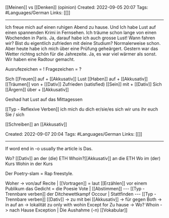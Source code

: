 [[Meinen]] vs [[Denken]]
(opinion)
Created: 2022-09-05 20:07
Tags: #Languages/German 
Links: [[]]
___

Ich freue mich auf einen ruhigen Abend zu hause.
Und Ich habe Lust auf einen spannenden Krimi in Fernsehen.
Ich träume schon lange von einen Wochenden in Paris.
Ja, darauf habe ich auch grosse Lust! Wann fahren wir?
Bist du eigentlich zufrieden mit deine Studium?
Normalerweise schon. Aber heute habe ich mich über eine Prüfung geheärgert.
Gestern war das Wetter richtng  schön für die Jahrezeite.
Ja, es war viel wärmer als sonst. Wir haben eine Radtour gemacht.

Ausrufezeichen = !
Fragezeichen = ? 

Sich [[Freuen]] auf + [[Akkusativ]]
Lust [[Haben]] auf + [[Akkusativ]]
[[Träumen]] von + [[Dativ]]
Zufrieden (satisfied) [[Sein]] mit + [[Dativ]]
Sich [[Ärgern]] über + [[Akkusativ]]

Geshad hat Lust auf das Mittagessen

[[Typ - Reflexive Verben]]
ich mich
du dich
er/sie/es sich
wir uns
ihr euch
Sie / sich

[[Schreiben]] an [[Akkusativ]]


Created: 2022-09-07 20:04
Tags: #Languages/German 
Links: [[]]
___

If word end in -o usually the article is Das.

Wo? [[Dativ]] an der (die) ETH
Whoin?[[Akkusativ]] an die ETH
Wo im (der) Kurs
Wohin  in der Kurs

Der Poetry-slam = Rap freestyle.

Woher -> von/auf
Recite | [[Vortragen]] = laut  [[Erzählen]] vor einem Publikum
das Gedicht = die Poesie
Vote  | [[Abstimmen]] --- [[Typ - Trennbare verben]]
der Ditchewettkampf
Occour | Stattfinden --- [[Typ - Trennbare verben]]
[[Dativ]] -> zu mit bei
[[Akkusativ]] -> für gegen
Both -> in auf an -> lokalität
zu only with wohin Except for Zu hause -> Wo?
Whoin -> nach Hause
Exception |  Die Aushahme (-n) [[Vokabular]]
